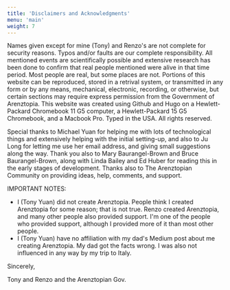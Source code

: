 ```yaml
---
title: 'Disclaimers and Acknowledgments'
menu: 'main'
weight: 7
---
```


Names given except for mine (Tony) and Renzo's are not complete for security reasons. Typos and/or faults are our complete responsibility. All mentioned events are scientifically possible and extensive research has been done to confirm that real people mentioned were alive in that time period. Most people are real, but some places are not. Portions of this website can be reproduced, stored in a retrival system, or transmitted in any form or by any means, mechanical, electronic, recording, or otherwise, but certain sections may require express permission from the Government of Arenztopia. This website was created using Github and Hugo on a Hewlett-Packard Chromebook 11 G5 computer, a Hewlett-Packard 15 G5 Chromebook, and a Macbook Pro. Typed in the USA. All rights reserved.

Special thanks to Michael Yuan for helping me with lots of technological things and extensively helping with the initial setting-up, and also to Ju Long for letting me use her email address, and giving small suggestions along the way. Thank you also to Mary Baurangel-Brown and Bruce Baurangel-Brown, along with Linda Bailey and Ed Huber for reading this in the early stages of development. Thanks also to The Arenztopian Community on providing ideas, help, comments, and support. 

IMPORTANT NOTES:
* I (Tony Yuan) did not create Arenztopia. People think I created Arenztopia for some reason; that is not true. Renzo created Arenztopia, and many other people also provided support. I'm one of the people who provided support, although I provided more of it than most other people.
* I (Tony Yuan) have no affiliation with my dad's Medium post about me creating Arenztopia. My dad got the facts wrong. I was also not influenced in any way by my trip to Italy.

Sincerely,

Tony and Renzo and the Arenztopian Gov.
